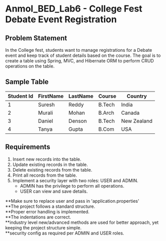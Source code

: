 # Anmol_BED_Lab6 - College Fest Debate Event Registration

## Problem Statement

In the College fest, students want to manage registrations for a Debate event and keep track of student details based on the course. The goal is to create a table using Spring, MVC, and Hibernate ORM to perform CRUD operations on the table.

## Sample Table

| Student Id | FirstName | LastName | Course | Country    |
|------------|-----------|----------|--------|------------|
| 1          | Suresh    | Reddy    | B.Tech | India      |
| 2          | Murali    | Mohan    | B.Arch | Canada     |
| 3          | Daniel    | Denson   | B.Tech | New Zealand|
| 4          | Tanya     | Gupta    | B.Com  | USA        |

## Requirements

1. Insert new records into the table.
2. Update existing records in the table.
3. Delete existing records from the table.
4. Print all records from the table.
5. Implement a security layer with two roles: USER and ADMIN.
   - ADMIN has the privilege to perform all operations.
   - USER can view and save details.

**Make sure to replace user and pass in 'application.properties'<br>
**The project follows a standard structure.<br>
**Proper error handling is implemented.<br>
**The indentations are correct.<br>
**industry level new/advanced methods are used for better approach, yet keeping the project structure simple.<br>
**security config as required per ADMIN and USER roles.<br>
